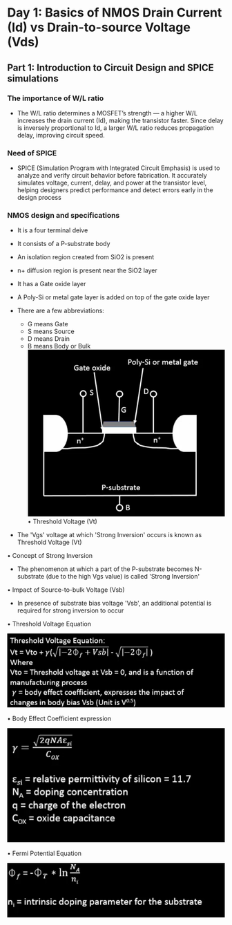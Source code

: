 # Day 1: Basics of NMOS Drain Current (Id) vs Drain-to-source Voltage (Vds)

## Part 1: Introduction to Circuit Design and SPICE simulations
### The importance of W/L ratio
 - The W/L ratio determines a MOSFET’s strength — a higher W/L increases the drain current (Id), making the transistor faster. Since delay is inversely proportional to Id, a larger W/L ratio reduces propagation delay, improving circuit speed.
###  Need of SPICE
 - SPICE (Simulation Program with Integrated Circuit Emphasis) is used to analyze and verify circuit behavior before fabrication. It accurately simulates voltage, current, delay, and power at the transistor level, helping designers predict performance and detect errors early in the design process
### NMOS design and specifications

-   It is a four terminal deive
-   It consists of a P-substrate body
-   An isolation region created from SiO2 is present
-   n+ diffusion region is present near the SiO2 layer
-   It has a Gate oxide layer
-   A Poly-Si or metal gate layer is added on top of the gate oxide layer
-   There are a few abbreviations:
    -   G means Gate
    -   S means Source
    -   D means Drain
    -   B means Body or Bulk
![nmos image](images/nmos.png)
•	Threshold Voltage (Vt)

  - The 'Vgs' voltage at which 'Strong Inversion' occurs is known as Threshold Voltage (Vt)

•	Concept of Strong Inversion

  - The phenomenon at which a part of the P-substrate becomes N-substrate (due to the high Vgs value) is called 'Strong Inversion'

•	Impact of Source-to-bulk Voltage (Vsb)

  - In presence of substrate bias voltage 'Vsb', an additional potential is required for strong inversion to occur

•	Threshold Voltage Equation

![Threshold voltage equation](images/thrs.png)

•	Body Effect Coefficient expression

![body effect coeffecient equation](images/body.png)



•	Fermi Potential Equation

![fermi potential equation](images/fermi.png)


